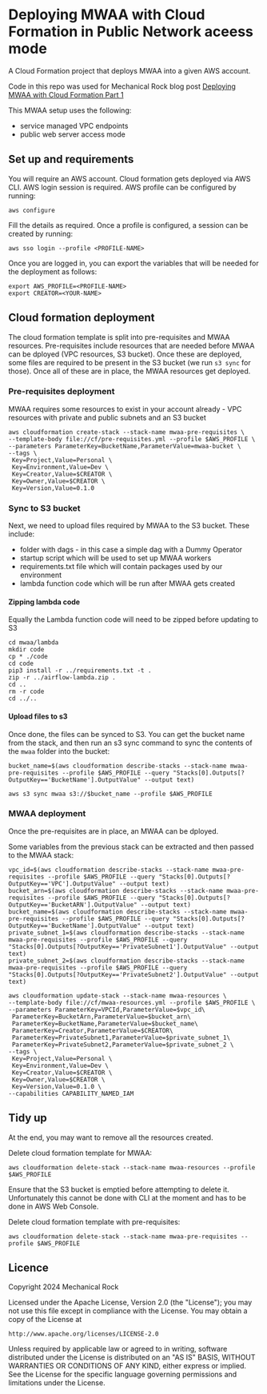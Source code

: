 # Deploying MWAA with Cloud Formation in Public Network aceess mode
A Cloud Formation project that deploys MWAA into a given AWS account.

Code in this repo was used for Mechanical Rock blog post [Deploying MWAA with Cloud Formation Part 1](https://blog.mechanicalrock.io/2024/08/12/deploying-mwaa-with-cloudformation-part1.html)

This MWAA setup uses the following:
- service managed VPC endpoints
- public web server access mode

## Set up and requirements
You will require an AWS account. Cloud formation gets deployed via AWS CLI. AWS login session is required. AWS profile can be configured by running:
```
aws configure
```
Fill the details as required. Once a profile is configured, a session can be created by running:
```
aws sso login --profile <PROFILE-NAME>
```
Once you are logged in, you can export the variables that will be needed for the deployment as follows:
```
export AWS_PROFILE=<PROFILE-NAME>
export CREATOR=<YOUR-NAME>
```

## Cloud formation deployment
The cloud formation template is split into pre-requisites and MWAA resources. Pre-requisites include resources that are needed before MWAA can be dployed (VPC resources, S3 bucket). Once these are deployed, some files are required to be present in the S3 bucket (we run `s3 sync` for those). Once all of these are in place, the MWAA resources get deployed.

### Pre-requisites deployment
MWAA requires some resources to exist in your account already - VPC resources with private and public subnets and an S3 bucket
```
aws cloudformation create-stack --stack-name mwaa-pre-requisites \
--template-body file://cf/pre-requisites.yml --profile $AWS_PROFILE \
--parameters ParameterKey=BucketName,ParameterValue=mwaa-bucket \
--tags \
 Key=Project,Value=Personal \
 Key=Environment,Value=Dev \
 Key=Creator,Value=$CREATOR \
 Key=Owner,Value=$CREATOR \
 Key=Version,Value=0.1.0
```
### Sync to S3 bucket
Next, we need to upload files required by MWAA to the S3 bucket. These include:
- folder with dags - in this case a simple dag with a Dummy Operator
- startup script which will be used to set up MWAA workers
- requirements.txt file which will contain packages used by our environment
- lambda function code which will be run after MWAA gets created

#### Zipping lambda code
Equally the Lambda function code will need to be zipped before updating to S3
```
cd mwaa/lambda
mkdir code
cp * ./code
cd code
pip3 install -r ../requirements.txt -t .
zip -r ../airflow-lambda.zip .
cd ..
rm -r code
cd ../..
```
#### Upload files to s3
Once done, the files can be synced to S3.
You can get the bucket name from the stack, and then run an s3 sync command to sync the contents of the `mwaa` folder into the bucket:
```
bucket_name=$(aws cloudformation describe-stacks --stack-name mwaa-pre-requisites --profile $AWS_PROFILE --query "Stacks[0].Outputs[?OutputKey=='BucketName'].OutputValue" --output text)

aws s3 sync mwaa s3://$bucket_name --profile $AWS_PROFILE
```

### MWAA deployment
Once the pre-requisites are in place, an MWAA can be dployed.

Some variables from the previous stack can be extracted and then passed to the MWAA stack:
```
vpc_id=$(aws cloudformation describe-stacks --stack-name mwaa-pre-requisites --profile $AWS_PROFILE --query "Stacks[0].Outputs[?OutputKey=='VPC'].OutputValue" --output text)
bucket_arn=$(aws cloudformation describe-stacks --stack-name mwaa-pre-requisites --profile $AWS_PROFILE --query "Stacks[0].Outputs[?OutputKey=='BucketARN'].OutputValue" --output text)
bucket_name=$(aws cloudformation describe-stacks --stack-name mwaa-pre-requisites --profile $AWS_PROFILE --query "Stacks[0].Outputs[?OutputKey=='BucketName'].OutputValue" --output text)
private_subnet_1=$(aws cloudformation describe-stacks --stack-name mwaa-pre-requisites --profile $AWS_PROFILE --query "Stacks[0].Outputs[?OutputKey=='PrivateSubnet1'].OutputValue" --output text)
private_subnet_2=$(aws cloudformation describe-stacks --stack-name mwaa-pre-requisites --profile $AWS_PROFILE --query "Stacks[0].Outputs[?OutputKey=='PrivateSubnet2'].OutputValue" --output text)

aws cloudformation update-stack --stack-name mwaa-resources \
--template-body file://cf/mwaa-resources.yml --profile $AWS_PROFILE \
--parameters ParameterKey=VPCId,ParameterValue=$vpc_id\
 ParameterKey=BucketArn,ParameterValue=$bucket_arn\
 ParameterKey=BucketName,ParameterValue=$bucket_name\
 ParameterKey=Creator,ParameterValue=$CREATOR\
 ParameterKey=PrivateSubnet1,ParameterValue=$private_subnet_1\
 ParameterKey=PrivateSubnet2,ParameterValue=$private_subnet_2 \
--tags \
 Key=Project,Value=Personal \
 Key=Environment,Value=Dev \
 Key=Creator,Value=$CREATOR \
 Key=Owner,Value=$CREATOR \
 Key=Version,Value=0.1.0 \
--capabilities CAPABILITY_NAMED_IAM
 ```
## Tidy up
At the end, you may want to remove all the resources created.

Delete cloud formation template for MWAA:
```
aws cloudformation delete-stack --stack-name mwaa-resources --profile $AWS_PROFILE
```
Ensure that the S3 bucket is emptied before attempting to delete it. Unfortunately this cannot be done with CLI at the moment and has to be done in AWS Web Console.

Delete cloud formation template with pre-requisites:
```
aws cloudformation delete-stack --stack-name mwaa-pre-requisites --profile $AWS_PROFILE
```

## Licence
Copyright 2024 Mechanical Rock

Licensed under the Apache License, Version 2.0 (the "License");
you may not use this file except in compliance with the License.
You may obtain a copy of the License at

    http://www.apache.org/licenses/LICENSE-2.0

Unless required by applicable law or agreed to in writing, software
distributed under the License is distributed on an "AS IS" BASIS,
WITHOUT WARRANTIES OR CONDITIONS OF ANY KIND, either express or implied.
See the License for the specific language governing permissions and
limitations under the License.